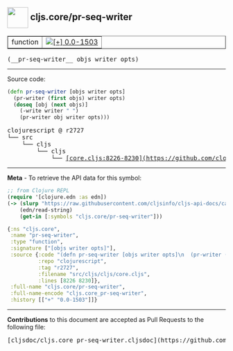 ## <img width="48px" valign="middle" src="http://i.imgur.com/Hi20huC.png"> cljs.core/pr-seq-writer

 <table border="1">
<tr>

<td>function</td>
<td><a href="https://github.com/cljsinfo/cljs-api-docs/tree/0.0-1503"><img valign="middle" alt="[+] 0.0-1503" src="https://img.shields.io/badge/+-0.0--1503-lightgrey.svg"></a> </td>
</tr>
</table>

 <samp>
(__pr-seq-writer__ objs writer opts)<br>
</samp>

---





Source code:

```clj
(defn pr-seq-writer [objs writer opts]
  (pr-writer (first objs) writer opts)
  (doseq [obj (next objs)]
    (-write writer " ")
    (pr-writer obj writer opts)))
```

 <pre>
clojurescript @ r2727
└── src
    └── cljs
        └── cljs
            └── <ins>[core.cljs:8226-8230](https://github.com/clojure/clojurescript/blob/r2727/src/cljs/cljs/core.cljs#L8226-L8230)</ins>
</pre>


---

__Meta__ - To retrieve the API data for this symbol:

```clj
;; from Clojure REPL
(require '[clojure.edn :as edn])
(-> (slurp "https://raw.githubusercontent.com/cljsinfo/cljs-api-docs/catalog/cljs-api.edn")
    (edn/read-string)
    (get-in [:symbols "cljs.core/pr-seq-writer"]))
```

```clj
{:ns "cljs.core",
 :name "pr-seq-writer",
 :type "function",
 :signature ["[objs writer opts]"],
 :source {:code "(defn pr-seq-writer [objs writer opts]\n  (pr-writer (first objs) writer opts)\n  (doseq [obj (next objs)]\n    (-write writer \" \")\n    (pr-writer obj writer opts)))",
          :repo "clojurescript",
          :tag "r2727",
          :filename "src/cljs/cljs/core.cljs",
          :lines [8226 8230]},
 :full-name "cljs.core/pr-seq-writer",
 :full-name-encode "cljs.core_pr-seq-writer",
 :history [["+" "0.0-1503"]]}

```

---

__Contributions__ to this document are accepted as Pull Requests to the following file:

 <pre>
[cljsdoc/cljs.core_pr-seq-writer.cljsdoc](https://github.com/cljsinfo/cljs-api-docs/blob/master/cljsdoc/cljs.core_pr-seq-writer.cljsdoc)
</pre>

